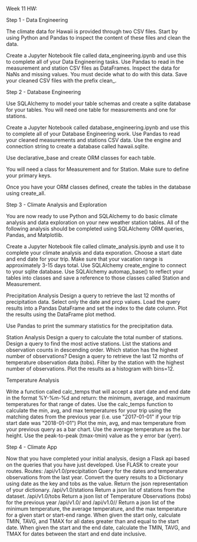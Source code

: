 Week 11 HW:

Step 1 - Data Engineering

The climate data for Hawaii is provided through two CSV files. 
Start by using Python and Pandas to inspect the content of these files and clean the data.

Create a Jupyter Notebook file called data_engineering.ipynb and use this to complete all of your Data Engineering tasks.
Use Pandas to read in the measurement and station CSV files as DataFrames.
Inspect the data for NaNs and missing values. You must decide what to do with this data.
Save your cleaned CSV files with the prefix clean_.


Step 2 - Database Engineering

Use SQLAlchemy to model your table schemas and create a sqlite database for your tables.
You will need one table for measurements and one for stations.

Create a Jupyter Notebook called database_engineering.ipynb and use this to complete all of your Database Engineering work.
Use Pandas to read your cleaned measurements and stations CSV data.
Use the engine and connection string to create a database called hawaii.sqlite.

Use declarative_base and create ORM classes for each table.

You will need a class for Measurement and for Station.
Make sure to define your primary keys.

Once you have your ORM classes defined, create the tables in the database using create_all.


Step 3 - Climate Analysis and Exploration

You are now ready to use Python and SQLAlchemy to do basic climate analysis and data exploration on your new weather station tables. 
All of the following analysis should be completed using SQLAlchemy ORM queries, Pandas, and Matplotlib.

Create a Jupyter Notebook file called climate_analysis.ipynb and use it to complete your climate analysis and data exporation.
Choose a start date and end date for your trip. Make sure that your vacation range is approximately 3-15 days total.
Use SQLAlchemy create_engine to connect to your sqlite database.
Use SQLAlchemy automap_base() to reflect your tables into classes and save a reference to those classes called Station and Measurement.

Precipitation Analysis
Design a query to retrieve the last 12 months of precipitation data.
Select only the date and prcp values.
Load the query results into a Pandas DataFrame and set the index to the date column.
Plot the results using the DataFrame plot method.

Use Pandas to print the summary statistics for the precipitation data.


Station Analysis
Design a query to calculate the total number of stations. Design a query to find the most active stations.
List the stations and observation counts in descending order. Which station has the highest number of observations?
Design a query to retrieve the last 12 months of temperature observation data (tobs).
Filter by the station with the highest number of observations.
Plot the results as a histogram with bins=12.

Temperature Analysis

Write a function called calc_temps that will accept a start date and end date in the format %Y-%m-%d and return:
the minimum, average, and maximum temperatures for that range of dates.
Use the calc_temps function to calculate the min, avg, and max temperatures for your trip using the matching dates
from the previous year (i.e. use "2017-01-01" if your trip start date was "2018-01-01")
Plot the min, avg, and max temperature from your previous query as a bar chart.
Use the average temperature as the bar height. Use the peak-to-peak (tmax-tmin) value as the y error bar (yerr).


Step 4 - Climate App

Now that you have completed your initial analysis, design a Flask api based on the queries that you have just developed.
Use FLASK to create your routes.
Routes:
/api/v1.0/precipitation
Query for the dates and temperature observations from the last year. 
Convert the query results to a Dictionary using date as the key and tobs as the value. Return the json representation of your dictionary.
/api/v1.0/stations
Return a json list of stations from the dataset.
/api/v1.0/tobs
Return a json list of Temperature Observations (tobs) for the previous year
/api/v1.0/<start> and /api/v1.0/<start>/<end>
Return a json list of the minimum temperature, the average temperature, and the max temperature for a given start or start-end range.
When given the start only, calculate TMIN, TAVG, and TMAX for all dates greater than and equal to the start date.
When given the start and the end date, calculate the TMIN, TAVG, and TMAX for dates between the start and end date inclusive.
